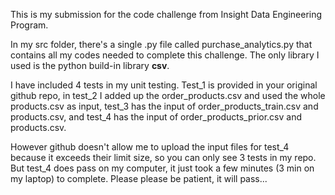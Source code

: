 This is my submission for the code challenge from Insight Data Engineering Program.

In my src folder, there's a single .py file called purchase_analytics.py that contains all my codes needed to complete this challenge. The only library I used is the python build-in library **csv**.

I have included 4 tests in my unit testing. Test_1 is provided in your original github repo, in test_2 I added up the order_products.csv and used the whole products.csv as input, test_3 has the input of order_products_train.csv and products.csv, and test_4 has the input of order_products_prior.csv and products.csv.

However github doesn't allow me to upload the input files for test_4 because it exceeds their limit size, so you can only see 3 tests in my repo. But test_4 does pass on my computer, it just took a few minutes (3 min on my laptop) to complete. Please please be patient, it will pass...
